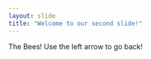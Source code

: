 ```yaml
---
layout: slide
title: "Welcome to our second slide!"
---
```

The Bees!
Use the left arrow to go back!
